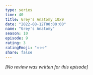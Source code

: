 ```yaml
---
type: series
time: 40
title: Grey's Anatomy 10x9
date: "2022-08-12T00:00:00"
name: "Grey's Anatomy"
season: 10
episode: 9
rating: 3
ratingEmoji: "⭐️⭐️⭐️"
share: false
---
```


*[No review was written for this episode]*
